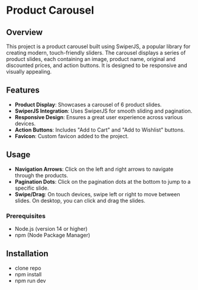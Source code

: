 # Product Carousel

## Overview

This project is a product carousel built using SwiperJS, a popular library for creating modern, touch-friendly sliders.
The carousel displays a series of product slides, each containing an image, product name, original and discounted prices, and action buttons. 
It is designed to be responsive and visually appealing.

## Features

- **Product Display**: Showcases a carousel of 6 product slides.
- **SwiperJS Integration**: Uses SwiperJS for smooth sliding and pagination.
- **Responsive Design**: Ensures a great user experience across various devices.
- **Action Buttons**: Includes "Add to Cart" and "Add to Wishlist" buttons.
- **Favicon**: Custom favicon added to the project.

## Usage

- **Navigation Arrows**: Click on the left and right arrows to navigate through the products.
- **Pagination Dots**: Click on the pagination dots at the bottom to jump to a specific slide.
- **Swipe/Drag**: On touch devices, swipe left or right to move between slides. On desktop, you can click and drag the slides.

### Prerequisites

- Node.js (version 14 or higher)
- npm (Node Package Manager)

## Installation

- clone repo
- npm install
- npm run dev
